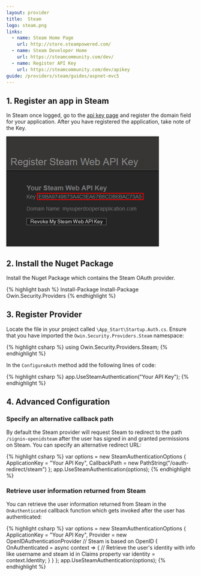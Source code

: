 ```yaml
---
layout: provider
title:  Steam
logo: steam.png
links:
  - name: Steam Home Page
    url: http://store.steampowered.com/
  - name: Steam Developer Home
    url: https://steamcommunity.com/dev/
  - name: Register API Key
    url: https://steamcommunity.com/dev/apikey
guide: /providers/steam/guides/aspnet-mvc5
---
```

## 1. Register an app in Steam

In Steam once logged, go to the [api key page](https://steamcommunity.com/dev/apikey) and register the domain field for your application. After you have registered the application, take note of the Key.

![](/images/steam-key.png)

## 2. Install the Nuget Package

Install the Nuget Package which contains the Steam OAuth provider.

{% highlight bash %}
Install-Package Install-Package Owin.Security.Providers
{% endhighlight %}

## 3. Register Provider

Locate the file in your project called `\App_Start\Startup.Auth.cs`. Ensure that you have imported the `Owin.Security.Providers.Steam` namespace:

{% highlight csharp %}
using Owin.Security.Providers.Steam;
{% endhighlight %}

In the `ConfigureAuth` method add the following lines of code:

{% highlight csharp %}
app.UseSteamAuthentication("Your API Key");
{% endhighlight %}

## 4. Advanced Configuration

### Specify an alternative callback path

By default the Steam provider will request Steam to redirect to the path `/signin-openidsteam` after the user has signed in and granted permissions on Steam. You can specify an alternative redirect URL:

{% highlight csharp %}
var options = new SteamAuthenticationOptions
{
    ApplicationKey = "Your API Key",
    CallbackPath = new PathString("/oauth-redirect/steam")
};
app.UseSteamAuthentication(options);
{% endhighlight %}

### Retrieve user information returned from Steam

You can retrieve the user information returned from Steam in the `OnAuthenticated` callback function which gets invoked after the user has authenticated:

{% highlight csharp %}
var options = new SteamAuthenticationOptions
{
    ApplicationKey = "Your API Key",
    Provider = new OpenIDAuthenticationProvider // Steam is based on OpenID
    {
        OnAuthenticated = async context =>
        {
            // Retrieve the user's identity with info like username and steam id in Claims property
            var identity = context.Identity;
        }
    }
};
app.UseSteamAuthentication(options);
{% endhighlight %}
